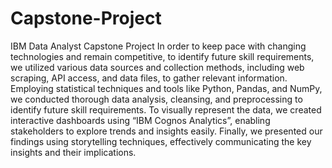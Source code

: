 # Capstone-Project
IBM Data Analyst Capstone Project
In order to keep pace with changing technologies and remain competitive, to identify future skill requirements, we utilized various data sources and collection methods, including web scraping, API access, and data files, to gather relevant information. Employing statistical techniques and tools like Python, Pandas, and NumPy, we conducted thorough data analysis, cleansing, and preprocessing to identify future skill requirements. To visually represent the data, we created interactive dashboards using “IBM Cognos Analytics”, enabling stakeholders to explore trends and insights easily. Finally, we presented our findings using storytelling techniques, effectively communicating the key insights and their implications.
